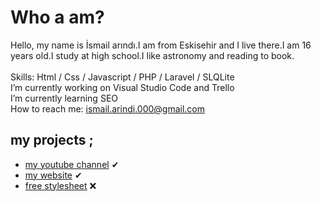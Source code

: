 # Who a am?
Hello, my name is İsmail arındı.I am from Eskisehir and I live there.I am 16 years old.I study at high school.I like astronomy and reading to book. <br> <br>
Skills: Html / Css / Javascript / PHP / Laravel / SLQLite <br>
I’m currently working on Visual Studio Code and Trello <br>
I’m currently learning SEO <br>
How to reach me: <a class="black" href="mailto:ismail.arindi.000@gmail.com"> ismail.arindi.000@gmail.com</a> <br>
## my projects ;
* [my youtube channel](https://www.youtube.com/channel/UCZE_7lj7QB7sVbH9zqcPPog) ✔
* [my website](http://duvarwebsite.herokuapp.com) ✔
* [free stylesheet](https://stylesheetfree.herokuapp.com) ❌
